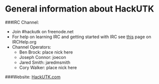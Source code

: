 # General information about HackUTK

###IRC Channel:
  - Join #hackutk on freenode.net
  - For help on learning IRC and getting started with IRC see [this](http://irchelp.org/irchelp/new2irc.html) page on IRCHelp.org
  - Channel Operators: 
    - Ben Brock: place nick here
    - Joseph Connor: joecon
    - Jared Smith: jaredmsmith
    - Cory Walker: place nick here

###Website: [HackUTK.com](hackutk.com)
